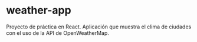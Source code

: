 # weather-app 

Proyecto de práctica en React. Aplicación que muestra el clima de ciudades con el uso de la API de OpenWeatherMap. 
